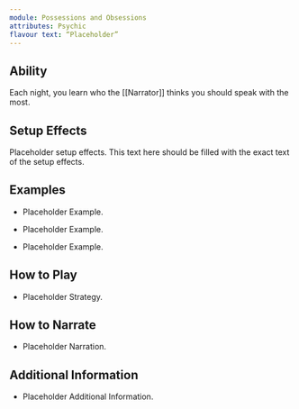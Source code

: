```yaml
---
module: Possessions and Obsessions
attributes: Psychic
flavour text: “Placeholder”
---
```

## Ability
Each night, you learn who the [[Narrator]] thinks you should speak with the most.

## Setup Effects
Placeholder setup effects. This text here should be filled with the exact text of the setup effects.

## Examples
- Placeholder Example.

- Placeholder Example.

- Placeholder Example.

## How to Play
- Placeholder Strategy.

## How to Narrate
- Placeholder Narration.

## Additional Information
- Placeholder Additional Information.